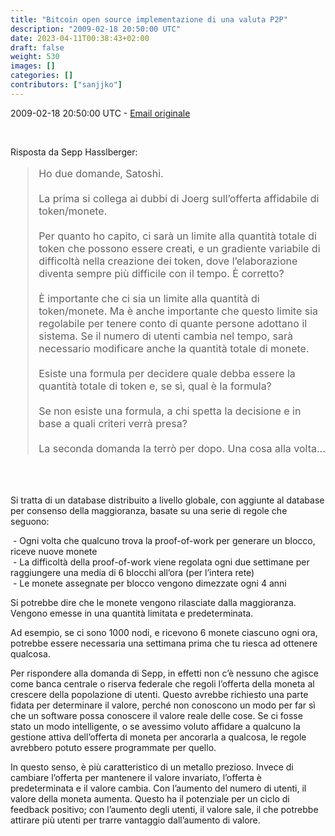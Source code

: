 ```yaml
---
title: "Bitcoin open source implementazione di una valuta P2P"
description: "2009-02-18 20:50:00 UTC"
date: 2023-04-11T00:38:43+02:00
draft: false
weight: 530
images: []
categories: []
contributors: ["sanjjko"]
---
```



2009-02-18 20:50:00 UTC - [Email originale](https://p2pfoundation.ning.com/forum/topics/bitcoin-open-source)

<br>

Risposta da Sepp Hasslberger:
<blockquote style="font-size:16px">
    Ho due domande, Satoshi.<br><br>
    La prima si collega ai dubbi di Joerg sull’offerta affidabile di token/monete.<br><br>
    Per quanto ho capito, ci sarà un limite alla quantità totale di token che possono essere creati, e un gradiente variabile di difficoltà nella creazione dei token, dove l’elaborazione diventa sempre più difficile con il tempo. È corretto?<br><br>
    È importante che ci sia un limite alla quantità di token/monete. Ma è anche importante che questo limite sia regolabile per tenere conto di quante persone adottano il sistema. Se il numero di utenti cambia nel tempo, sarà necessario modificare anche la quantità totale di monete. <br><br>
    Esiste una formula per decidere quale debba essere la quantità totale di token e, se sì, qual è la formula?<br><br>
    Se non esiste una formula, a chi spetta la decisione e in base a quali criteri verrà presa?<br><br>
    La seconda domanda la terrò per dopo. Una cosa alla volta...
</blockquote>

<br>
<br>

Si tratta di un database distribuito a livello globale, con aggiunte al database per consenso della maggioranza, basate su una serie di regole che seguono: <br>

&nbsp;-	Ogni volta che qualcuno trova la proof-of-work per generare un blocco, riceve nuove monete <br>
&nbsp;-	La difficoltà della proof-of-work viene regolata ogni due settimane per raggiungere una media di 6 blocchi all’ora (per l’intera rete) <br>
&nbsp;-	Le monete assegnate per blocco vengono dimezzate ogni 4 anni <br>

Si potrebbe dire che le monete vengono rilasciate dalla maggioranza. Vengono emesse in una quantità limitata e predeterminata. 

Ad esempio, se ci sono 1000 nodi, e ricevono 6 monete ciascuno ogni ora, potrebbe essere necessaria una settimana prima che tu riesca ad ottenere qualcosa.

Per rispondere alla domanda di Sepp, in effetti non c’è nessuno che agisce come banca centrale o riserva federale che regoli l’offerta della moneta al crescere della popolazione di utenti. Questo avrebbe richiesto una parte fidata per determinare il valore, perché non conoscono un modo per far sì che un software possa conoscere il valore reale delle cose. Se ci fosse stato un modo intelligente, o se avessimo voluto affidare a qualcuno la gestione attiva dell’offerta di moneta per ancorarla a qualcosa, le regole avrebbero potuto essere programmate per quello.

In questo senso, è più caratteristico di un metallo prezioso. Invece di cambiare l’offerta per mantenere il valore invariato, l’offerta è predeterminata e il valore cambia. Con l’aumento del numero di utenti, il valore della moneta aumenta. Questo ha il potenziale per un ciclo di feedback positivo; con l’aumento degli utenti, il valore sale, il che potrebbe attirare più utenti per trarre vantaggio dall’aumento di valore. 
